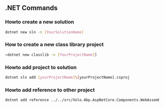 ## .NET Commands

### Howto create a new solution

```bash
dotnet new sln -n [YourSolutionName]
```

### How to create a new class library project

```bash
>dotnet new classlib -n [YourProjectName]]
```

### Howto add project to solution

```bash
dotnet sln add [yourProjectName]\[yourProjectName].csproj
```

### Howto add reference to other project

 ```bash
 dotnet add reference ../../src/Volo.Abp.AspNetCore.Components.WebAssembly.BasicTheme/Volo.Abp.AspNetCore.Components.WebAssembly.BasicTheme.csproj
 ```
